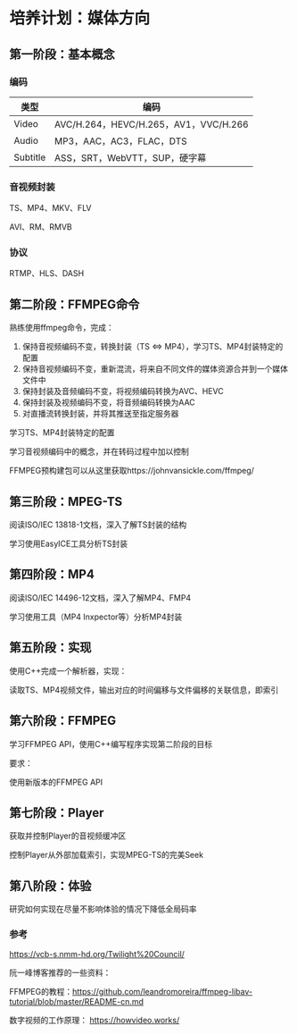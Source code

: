 
# 培养计划：媒体方向



## 第一阶段：基本概念

### 编码

类型|编码
-|-
Video|AVC/H.264，HEVC/H.265，AV1，VVC/H.266
Audio|MP3，AAC，AC3，FLAC，DTS
Subtitle|ASS，SRT，WebVTT，SUP，硬字幕

### 音视频封装

TS、MP4、MKV、FLV

AVI、RM、RMVB

### 协议

RTMP、HLS、DASH



## 第二阶段：FFMPEG命令

熟练使用ffmpeg命令，完成：
1. 保持音视频编码不变，转换封装（TS <=> MP4），学习TS、MP4封装特定的配置
2. 保持音视频编码不变，重新混流，将来自不同文件的媒体资源合并到一个媒体文件中
3. 保持封装及音频编码不变，将视频编码转换为AVC、HEVC
4. 保持封装及视频编码不变，将音频编码转换为AAC
5. 对直播流转换封装，并将其推送至指定服务器


学习TS、MP4封装特定的配置

学习音视频编码中的概念，并在转码过程中加以控制

FFMPEG预构建包可以从这里获取https://johnvansickle.com/ffmpeg/



## 第三阶段：MPEG-TS

阅读ISO/IEC 13818-1文档，深入了解TS封装的结构

学习使用EasyICE工具分析TS封装



## 第四阶段：MP4

阅读ISO/IEC 14496-12文档，深入了解MP4、FMP4

学习使用工具（MP4 Inxpector等）分析MP4封装



## 第五阶段：实现

使用C++完成一个解析器，实现：

读取TS、MP4视频文件，输出对应的时间偏移与文件偏移的关联信息，即索引



## 第六阶段：FFMPEG

学习FFMPEG API，使用C++编写程序实现第二阶段的目标

要求：

使用新版本的FFMPEG API



## 第七阶段：Player

获取并控制Player的音视频缓冲区

控制Player从外部加载索引，实现MPEG-TS的完美Seek



## 第八阶段：体验

研究如何实现在尽量不影响体验的情况下降低全局码率

### 参考
https://vcb-s.nmm-hd.org/Twilight%20Council/



阮一峰博客推荐的一些资料：

FFMPEG的教程：https://github.com/leandromoreira/ffmpeg-libav-tutorial/blob/master/README-cn.md

数字视频的工作原理： https://howvideo.works/





